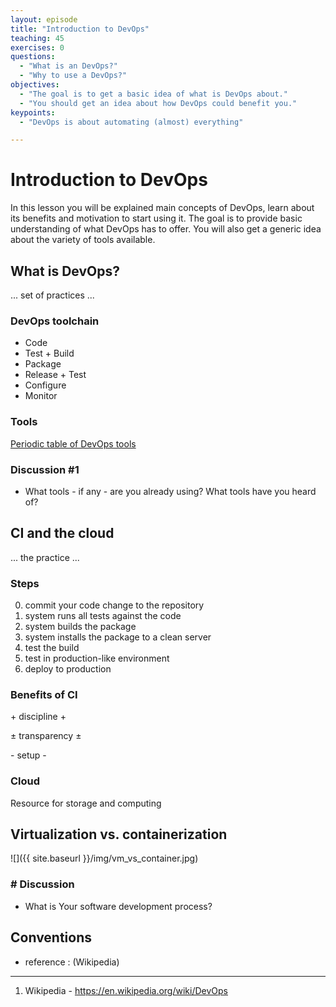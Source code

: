 ```yaml
---
layout: episode
title: "Introduction to DevOps"
teaching: 45
exercises: 0
questions:
  - "What is an DevOps?"
  - "Why to use a DevOps?"
objectives:
  - "The goal is to get a basic idea of what is DevOps about."
  - "You should get an idea about how DevOps could benefit you."
keypoints:
  - "DevOps is about automating (almost) everything"

---
```


# Introduction to DevOps

In this lesson you will be explained main concepts of DevOps, learn about its benefits and motivation to start using it. The goal is to provide basic understanding of what DevOps has to offer. You will also get a generic idea about the variety of tools available.

##  What is DevOps?

... set of practices ...

### DevOps toolchain

- Code
- Test + Build
- Package
- Release + Test
- Configure
- Monitor

### Tools

[Periodic table of DevOps tools](https://xebialabs.com/periodic-table-of-devops-tools/)

### Discussion #1

- What tools - if any - are you already using? What tools have you heard of?

## CI and the cloud

... the practice ... 

### Steps

0. commit your code change to the repository
1. system runs all tests against the code
2. system builds the package
3. system installs the package to a clean server
4. test the build
5. test in production-like environment
6. deploy to production
 
### Benefits of CI

\+ discipline
\+ 

± transparency
± 

\- setup
\- 

### Cloud

Resource for storage and computing

## Virtualization vs. containerization

![]({{ site.baseurl }}/img/vm_vs_container.jpg)

### # Discussion

- What is Your software development process?

## Conventions

- reference : (Wikipedia)

___ 

1. Wikipedia - https://en.wikipedia.org/wiki/DevOps